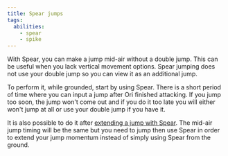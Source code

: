 ```yaml
---
title: Spear jumps
tags:
  abilities:
    - spear
    - spike
---
```


With Spear, you can make a jump mid-air without a double jump. This can be useful when you lack vertical movement options. Spear jumping does not use your double jump so you can view it as an additional jump.

To perform it, while grounded, start by using Spear. There is a short period of time where you can input a jump after Ori finished attacking. If you jump too soon, the jump won't come out and if you do it too late you will either won't jump at all or use your double jump if you have it.

It is also possible to do it after [extending a jump with Spear](/tutorials/movement/extending-momentum-spear#jumps). The mid-air jump timing will be the same but you need to jump then use Spear in order to extend your jump momentum instead of simply using Spear from the ground.

<youtube-video id="ZB8b_SzgEqc"></youtube-video>
